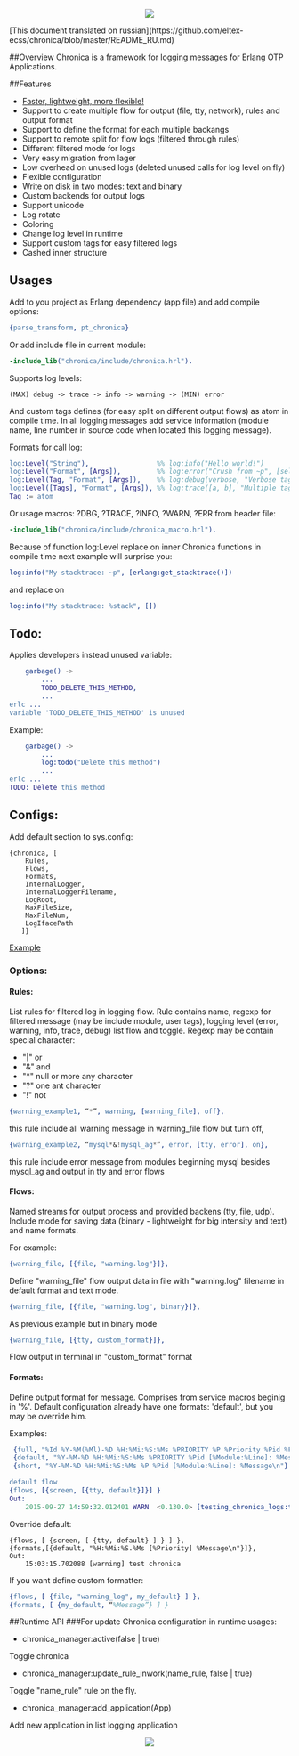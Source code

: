 <p align="center">
<img src="https://raw.githubusercontent.com/eltex-ecss/chronica/master/doc/chronica.jpg"/>
</p>
[This document translated on russian](https://github.com/eltex-ecss/chronica/blob/master/README_RU.md)

##Overview
Chronica is a framework for logging messages for Erlang OTP Applications.

##Features
* [Faster, lightweight, more flexible!](https://docs.google.com/document/d/1S4-Yf799d5SDCWhr78Fsm6-EY98gd1BRW-Qffaynzsc/edit?usp=sharing)
* Support to create multiple flow for output (file, tty, network), rules and
    output format
* Support to define the format for each multiple backangs
* Support to remote split for flow logs (filtered through rules)
* Different filtered mode for logs
* Very easy migration from lager
* Low overhead on unused logs (deleted unused calls for log level on fly)
* Flexible configuration
* Write on disk in two modes: text and binary
* Custom backends for output logs
* Support unicode
* Log rotate
* Coloring
* Change log level in runtime
* Support custom tags for easy filtered logs
* Cashed inner structure

## Usages
Add to you project as Erlang dependency (app file) and add compile options:
```erlang
{parse_transform, pt_chronica}
```
Or add include file in current module:
```erlang
-include_lib("chronica/include/chronica.hrl").
```

Supports log levels:
```
(MAX) debug -> trace -> info -> warning -> (MIN) error
```

And custom tags defines (for easy split on different output flows) as atom in
compile time. In all logging messages add service information (module name,
line number in source code when located this logging message).

Formats for call log:
```erlang
log:Level("String"),                 %% log:info("Hello world!")
log:Level("Format", [Args]),         %% log:error("Crush from ~p", [self()])
log:Level(Tag, "Format", [Args]),    %% log:debug(verbose, "Verbose tag", [])
log:Level([Tags], "Format", [Args]), %% log:trace([a, b], "Multiple tag", [])
Tag := atom
```

Or usage macros: ?DBG, ?TRACE, ?INFO, ?WARN, ?ERR from header file:
```erlang
-include_lib("chronica/include/chronica_macro.hrl").
```

Because of function log:Level replace on inner Chronica functions in compile
time next example will surprise you:
```erlang
log:info("My stacktrace: ~p", [erlang:get_stacktrace()])
```
and replace on
```erlang
log:info("My stacktrace: %stack", [])
```

## Todo:
Applies developers instead unused variable:
```erlang
    garbage() ->
        ...
        TODO_DELETE_THIS_METHOD,
        ...
erlc ...
variable 'TODO_DELETE_THIS_METHOD' is unused
```

Example:
```erlang
    garbage() ->
        ...
        log:todo("Delete this method")
        ...
erlc ...
TODO: Delete this method
```

## Configs:
Add default section to sys.config:
```
{chronica, [
    Rules,
    Flows,
    Formats,
    InternalLogger,
    InternalLoggerFilename,
    LogRoot,
    MaxFileSize,
    MaxFileNum,
    LogIfacePath
   ]}
````

[Example](https://github.com/eltex-ecss/chronica/blob/master/samples/sys.config)

### Options:
#### Rules:
List rules for filtered log in logging flow. Rule contains name, regexp for
filtered message (may be include module, user tags), logging level (error,
warning, info, trace, debug) list flow and toggle. Regexp may be contain special
character:
* "|" or
* "&" and
* "*" null or more any character
* "?" one ant character
* "!" not

```erlang
{warning_example1, “*”, warning, [warning_file], off},
```
this rule include all warning message in warning_file flow but turn off,

```erlang
{warning_example2, “mysql*&!mysql_ag*”, error, [tty, error], on},
```
this rule include error message from modules beginning mysql besides mysql_ag
and output in tty and error flows

#### Flows:
Named streams for output process and provided backens (tty, file, udp).
Include mode for saving data (binary - lightweight for big intensity and text)
and name formats.

For example:

```erlang
{warning_file, [{file, "warning.log"}]},
```
Define "warning_file" flow output data in file with "warning.log" filename in
default format and text mode.

```erlang
{warning_file, [{file, "warning.log", binary}]},
```
As previous example but in binary mode

```erlang
{warning_file, [{tty, custom_format}]},
```
Flow output in terminal in "custom_format" format

#### Formats:
Define output format for message. Comprises from service macros beginig in '%'.
Default configuration already have one formats: 'default', but you may be
override him.

Examples:
```erlang
 {full, "%Id %Y-%M(%Ml)-%D %H:%Mi:%S:%Ms %PRIORITY %P %Priority %Pid %File %Line %Module %Function %Message %MessageLine\n"}
 {default, "%Y-%M-%D %H:%Mi:%S:%Ms %PRIORITY %Pid [%Module:%Line]: %Message\n"},
 {short, "%Y-%M-%D %H:%Mi:%S:%Ms %P %Pid [%Module:%Line]: %Message\n"}
```

```erlang
default flow
{flows, [{screen, [{tty, default}]}] }
Out:
    2015-09-27 14:59:32.012401 WARN  <0.130.0> [testing_chronica_logs:testing_short_warning_file/1:57]: test chronica
```

Override default:
```
{flows, [ {screen, [ {tty, default} ] } ] },
{formats,[{default, "%H:%Mi:%S.%Ms [%Priority] %Message\n"}]},
Out:
    15:03:15.702088 [warning] test chronica
```

If you want define custom formatter:
```erlang
{flows, [ {file, "warning_log", my_default} ] },
{formats, [ {my_default, “%Message”} ] }
```

##Runtime API
###For update Chronica configuration in runtime usages:

* chronica_manager:active(false | true)

Toggle chronica

* chronica_manager:update_rule_inwork(name_rule, false | true)

Toggle "name_rule" rule on the fly.

* chronica_manager:add_application(App)

Add new application in list logging application

<p align="center">
<img src="https://github.com/eltex-ecss/chronica/blob/master/doc/logo_eltex.jpg"/>
</p>
